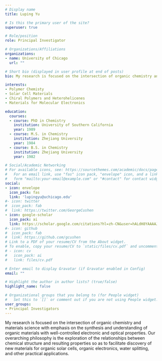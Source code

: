 ```yaml
---
# Display name
title: Luping Yu

# Is this the primary user of the site?
superuser: true

# Role/position
role: Principal Investigator

# Organizations/Affiliations
organizations:
- name: University of Chicago
  url: ""

# Short bio (displayed in user profile at end of posts)
bio: My research is focused on the intersection of organic chemistry and materials science with emphasis on the synthesis and understanding of organic materials with well-controlled electronic and optical properties. Our overarching philosophy is the exploration of the relationships between chemical structure and resulting properties so as to facilitate discovery of new materials for organic solar cells, organic electronics, water splitting, and other practical applications.

interests:
- Polymer Chemisty
- Solar Cell Materials
- Chiral Polymers and Heterohelicenes
- Materials for Molecular Electronics

education:
  courses:
  - course: PhD in Chemistry
    institution: University of Southern California
    year: 1989
  - course: M.S. in Chemistry
    institution: Zhejiang University
    year: 1984
  - course: B.S. in Chemistry
    institution: Zhejiang University
    year: 1982

# Social/Academic Networking
# For available icons, see: https://sourcethemes.com/academic/docs/page-builder/#icons
#   For an email link, use "fas" icon pack, "envelope" icon, and a link in the
#   form "mailto:your-email@example.com" or "#contact" for contact widget.
social:
- icon: envelope
  icon_pack: fas
  link: 'lupingyu@uchicago.edu'
#- icon: twitter
#  icon_pack: fab
#  link: https://twitter.com/GeorgeCushen
- icon: google-scholar
  icon_pack: ai
  link: https://scholar.google.com/citations?hl=zh-CN&user=hALdH8YAAAAJ&view_op=list_works&sortby=pubdate
#- icon: github
#  icon_pack: fab
#  link: https://github.com/gcushen
# Link to a PDF of your resume/CV from the About widget.
# To enable, copy your resume/CV to `static/files/cv.pdf` and uncomment the lines below.
# - icon: cv
#   icon_pack: ai
#   link: files/cv.pdf

# Enter email to display Gravatar (if Gravatar enabled in Config)
email: ""

# Highlight the author in author lists? (true/false)
highlight_name: false

# Organizational groups that you belong to (for People widget)
#   Set this to `[]` or comment out if you are not using People widget.
user_groups:
- Principal Investigators
---
```


My research is focused on the intersection of organic chemistry and materials science with emphasis on the synthesis and understanding of organic materials with well-controlled electronic and optical properties. Our overarching philosophy is the exploration of the relationships between chemical structure and resulting properties so as to facilitate discovery of new materials for organic solar cells, organic electronics, water splitting, and other practical applications.
